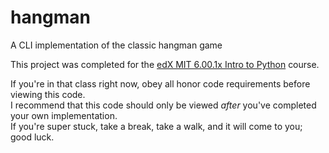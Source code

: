 # hangman
A CLI implementation of the classic hangman game

This project was completed for the [edX MIT 6.00.1x Intro to Python](https://courses.edx.org/courses/course-v1:MITx+6.00.1x_7+3T2015/info) course.

If you're in that class right now, obey all honor code requirements before viewing this code.  
I recommend that this code should only be viewed _after_ you've completed your own implementation.  
If you're super stuck, take a break, take a walk, and it will come to you; good luck.
